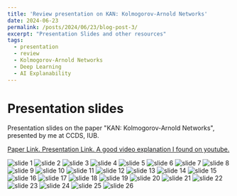 ```yaml
---
title: 'Review presentation on KAN: Kolmogorov-Arnold Networks'
date: 2024-06-23
permalink: /posts/2024/06/23/blog-post-3/
excerpt: "Presentation Slides and other resources"
tags:
  - presentation
  - review
  - Kolmogorov-Arnold Networks
  - Deep Learning
  - AI Explanability
---
```


Presentation slides
======
Presentation slides on the paper "KAN: Kolmogorov-Arnold Networks", presented by me at CCDS, IUB.

[Paper Link. ](https://arxiv.org/abs/2404.19756)
[Presentation Link. ](https://docs.google.com/presentation/d/1PVUIx458K4ZksluZ9U6iSCjUz1SeK4rU03w9r1ORaeM/edit?usp=sharing)
[A good video explanation I found on youtube.](https://www.youtube.com/watch?v=7zpz_AlFW2w&list=LL&index=44)

![slide 1](/images/blog-3/Sunday%20Paper%20Presentation%2023_06_24%20on%20KAN-1.jpg)
![slide 2](/images/blog-3/Sunday%20Paper%20Presentation%2023_06_24%20on%20KAN-2.jpg)
![slide 3](/images/blog-3/Sunday%20Paper%20Presentation%2023_06_24%20on%20KAN-3.jpg)
![slide 4](/images/blog-3/Sunday%20Paper%20Presentation%2023_06_24%20on%20KAN-4.jpg)
![slide 5](/images/blog-3/Sunday%20Paper%20Presentation%2023_06_24%20on%20KAN-5.jpg)
![slide 6](/images/blog-3/Sunday%20Paper%20Presentation%2023_06_24%20on%20KAN-6.jpg)
![slide 7](/images/blog-3/Sunday%20Paper%20Presentation%2023_06_24%20on%20KAN-7.jpg)
![slide 8](/images/blog-3/Sunday%20Paper%20Presentation%2023_06_24%20on%20KAN-8.jpg)
![slide 9](/images/blog-3/Sunday%20Paper%20Presentation%2023_06_24%20on%20KAN-9.jpg)
![slide 10](/images/blog-3/Sunday%20Paper%20Presentation%2023_06_24%20on%20KAN-10.jpg)
![slide 11](/images/blog-3/Sunday%20Paper%20Presentation%2023_06_24%20on%20KAN-11.jpg)
![slide 12](/images/blog-3/Sunday%20Paper%20Presentation%2023_06_24%20on%20KAN-12.jpg)
![slide 13](/images/blog-3/Sunday%20Paper%20Presentation%2023_06_24%20on%20KAN-13.jpg)
![slide 14](/images/blog-3/Sunday%20Paper%20Presentation%2023_06_24%20on%20KAN-14.jpg)
![slide 15](/images/blog-3/Sunday%20Paper%20Presentation%2023_06_24%20on%20KAN-15.jpg)
![slide 16](/images/blog-3/Sunday%20Paper%20Presentation%2023_06_24%20on%20KAN-16.jpg)
![slide 17](/images/blog-3/Sunday%20Paper%20Presentation%2023_06_24%20on%20KAN-17.jpg)
![slide 18](/images/blog-3/Sunday%20Paper%20Presentation%2023_06_24%20on%20KAN-18.jpg)
![slide 19](/images/blog-3/Sunday%20Paper%20Presentation%2023_06_24%20on%20KAN-19.jpg)
![slide 20](/images/blog-3/Sunday%20Paper%20Presentation%2023_06_24%20on%20KAN-20.jpg)
![slide 21](/images/blog-3/Sunday%20Paper%20Presentation%2023_06_24%20on%20KAN-21.jpg)
![slide 22](/images/blog-3/Sunday%20Paper%20Presentation%2023_06_24%20on%20KAN-22.jpg)
![slide 23](/images/blog-3/Sunday%20Paper%20Presentation%2023_06_24%20on%20KAN-23.jpg)
![slide 24](/images/blog-3/Sunday%20Paper%20Presentation%2023_06_24%20on%20KAN-24.jpg)
![slide 25](/images/blog-3/Sunday%20Paper%20Presentation%2023_06_24%20on%20KAN-25.jpg)
![slide 26](/images/blog-3/Sunday%20Paper%20Presentation%2023_06_24%20on%20KAN-26.jpg)